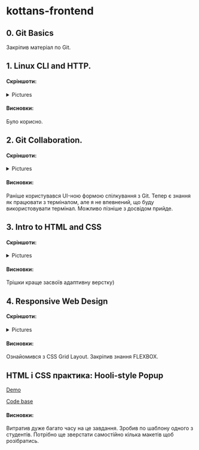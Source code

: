 ﻿# kottans-frontend 

## 0. Git Basics

Закріпив матеріал по Git.

## 1. Linux CLI and HTTP.

#### Скріншоти:
<details>
<summary>Pictures</summary>
<img src = "https://github.com/Sergey-Kali/kottans-frontend/blob/main/task_linux_cli/Quiz%201.png">
<img src = "https://github.com/Sergey-Kali/kottans-frontend/blob/main/task_linux_cli/Quiz%202.png">
<img src = "https://github.com/Sergey-Kali/kottans-frontend/blob/main/task_linux_cli/Quiz%203.png">
<img src = "https://github.com/Sergey-Kali/kottans-frontend/blob/main/task_linux_cli/Quiz%204.png"> 
</details>

#### Висновки:
Було корисно.

## 2. Git Collaboration.

#### Скріншоти:
<details>
<summary>Pictures</summary>
<img src = "https://github.com/Sergey-Kali/kottans-frontend/blob/main/task_git_collaboration/Week%203.png">
<img src = "https://github.com/Sergey-Kali/kottans-frontend/blob/main/task_git_collaboration/Week%204.png">
<img src = "https://github.com/Sergey-Kali/kottans-frontend/blob/main/task_git_collaboration/Learn%20Git.jpg">
<img src = "https://github.com/Sergey-Kali/kottans-frontend/blob/main/task_git_collaboration/Pull%20%26%20push.jpg">
</details>

#### Висновки:
Раніше користувався UI-ною формою спілкування з Git. Тепер є знання як працювати з терміналом, але я не впевнений, що буду використовувати термінал. Можливо пізніше з досвідом прийде.

## 3. Intro to HTML and CSS

#### Скріншоти:
<details>
<summary>Pictures</summary>
<img src = "https://github.com/Sergey-Kali/kottans-frontend/blob/main/task_html_css_intro/Week%201.png">
<img src = "https://github.com/Sergey-Kali/kottans-frontend/blob/main/task_html_css_intro/Week%202.png">
</details>

#### Висновки:
Трішки краще засвоїв адаптивну верстку)

## 4. Responsive Web Design

#### Скріншоти:
<details>
<summary>Pictures</summary>
<img src = "https://github.com/Sergey-Kali/kottans-frontend/blob/main/task_responsive_web_design/Flexbox%20Froggy.png">
<img src = "https://github.com/Sergey-Kali/kottans-frontend/blob/main/task_responsive_web_design/Grid%20Garden.png">
</details>

#### Висновки:
Ознайомився з CSS Grid Layout. Закріпив знання FLEXBOX.

## HTML і CSS практика: Hooli-style Popup

[Demo](https://sergey-kali.github.io/popup/)

[Code base](https://sergey-kali.github.io/popup/)

#### Висновки:
Витратив дуже багато часу на це завдання. Зробив по шаблону одного з студентів. Потрібно ще зверстати самостійно 
кілька макетів щоб розібратись.



